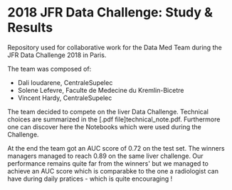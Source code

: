 # 2018 JFR Data Challenge: Study & Results
Repository used for collaborative work for the Data Med Team during the JFR Data Challenge 2018 in Paris.

The team was composed of:
- Dali Ioudarene, CentraleSupelec
- Solene Lefevre, Faculte de Medecine du Kremlin-Bicetre
- Vincent Hardy, CentraleSupelec

The team decided to compete on the liver Data Challenge. Technical choices are summarized in the [.pdf file]technical_note.pdf.
Furthermore one can discover here the Notebooks which were used during the Challenge.

At the end the team got an AUC score of 0.72 on the test set. The winners managers managed to reach 0.89 on the same liver challenge.
Our performance remains quite far from the winners' but we managed to achieve an AUC score which is comparabke to the one a radiologist can have during daily pratices - which is quite encouraging !
